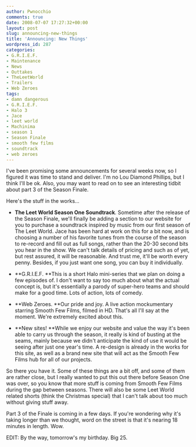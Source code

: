 ```yaml
---
author: Pwnocchio
comments: true
date: 2008-07-07 17:27:32+00:00
layout: post
slug: announcing-new-things
title: 'Announcing: New Things'
wordpress_id: 287
categories:
- G.R.I.E.F.
- Maintenance
- News
- Outtakes
- TheLeetWorld
- Trailers
- Web Zeroes
tags:
- damn dangerous
- G.R.I.E.F.
- Halo 3
- Jace
- leet world
- Machinima
- season 1
- Season Finale
- smooth few films
- soundtrack
- web zeroes
---
```


I've been promising some announcements for several weeks now, so I figured it was time to stand and deliver. I'm no Lou Diamond Phillips, but I think I'll be ok. Also, you may want to read on to see an interesting tidbit about part 3 of the Season Finale.

Here's the stuff in the works...

<!-- more -->



	
  * **The Leet World Season One Soundtrack**. Sometime after the release of the Season Finale, we'll finally be adding a section to our website for you to purchase a soundtrack inspired by music from our first season of The Leet World. Jace has been hard at work on this for a bit now, and is choosing a number of his favorite tunes from the course of the season to re-record and fill out as full songs, rather than the 20-30 second bits you hear in the show. We can't talk details of pricing and such as of yet, but rest assured, it will be reasonable. And trust me, it'll be worth every penny. Besides, if you just want one song, you can buy it individually.

	
  * **G.R.I.E.F. **This is a short Halo mini-series that we plan on doing a few episodes of. I don't want to say too much about what the actual concept is, but it's essentially a parody of super-hero teams and should make for a good time. Lots of action, lots of comedy.

	
  * **Web Zeroes. **Our pride and joy. A live action mockumentary starring Smooth Few Films, filmed in HD. That's all I'll say at the moment. We're extremely excited about this.

	
  * **New sites! **While we enjoy our website and value the way it's been able to carry us through the season, it really is kind of busting at the seams, mainly because we didn't anticipate the kind of use it would be seeing after just one year's time. A re-design is already in the works for this site, as well as a brand new site that will act as the Smooth Few Films hub for all of our projects.


So there you have it. Some of these things are a bit off, and some of them are rather close, but I really wanted to put this out there before Season One was over, so you know that more stuff is coming from Smooth Few Films during the gap between seasons. There will also be some Leet World related shorts (think the Christmas special) that I can't talk about too much without giving stuff away.

Part 3 of the Finale is coming in a few days. If you're wondering why it's taking longer than we thought, word on the street is that it's nearing 18 minutes in length. Wow.

EDIT: By the way, tomorrow's my birthday. Big 25.

